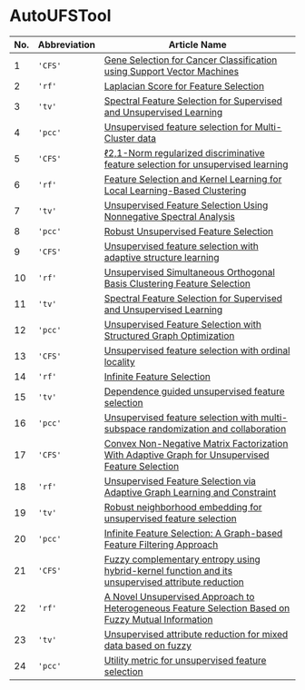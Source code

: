 # AutoUFSTool


| No.  | Abbreviation | Article Name                                                                                                                                    |
|------|--------------|-------------------------------------------------------------------------------------------------------------------------------------------------|
| 1    | `'CFS'`      | [Gene Selection for Cancer Classification using Support Vector Machines](https://doi.org/10.1023/A:1012487302797)                               |
| 2    | `'rf'`       | [Laplacian Score for Feature Selection](https://www.researchgate.net/publication/221619142_Laplacian_Score_for_Feature_Selection)               |
| 3    | `'tv'`       | [Spectral Feature Selection for Supervised and Unsupervised Learning](https://doi.org/10.1145/1273496.1273641)                                  |
| 4    | `'pcc'`      | [Unsupervised feature selection for Multi-Cluster data](https://doi.org/10.1145/1835804.1835848)                                                |
| 5    | `'CFS'`      | [ℓ2,1-Norm regularized discriminative feature selection for unsupervised learning](https://doi.org/10.5591/978-1-57735-516-8%2FIJCAI11-267)     |
| 6    | `'rf'`       | [Feature Selection and Kernel Learning for Local Learning-Based Clustering](https://doi.org/10.1109/TPAMI.2010.215)                             |
| 7    | `'tv'`       | [Unsupervised Feature Selection Using Nonnegative Spectral Analysis](https://doi.org/10.1609/aaai.v26i1.8289)                                   |
| 8    | `'pcc'`      | [Robust Unsupervised Feature Selection](https://www.researchgate.net/publication/262217573_Robust_Unsupervised_Feature_Selection)               |
| 9    | `'CFS'`      | [Unsupervised feature selection with adaptive structure learning](https://doi.org/10.1145/2783258.2783345)                                      |
| 10   | `'rf'`       | [Unsupervised Simultaneous Orthogonal Basis Clustering Feature Selection](https://doi.org/10.1109/CVPR.2015.7299136)                            |
| 11   | `'tv'`       | [Spectral Feature Selection for Supervised and Unsupervised Learning]()                                                                         |
| 12   | `'pcc'`      | [Unsupervised Feature Selection with Structured Graph Optimization](https://doi.org/10.1609/aaai.v30i1.10168)                                   |
| 13   | `'CFS'`      | [Unsupervised feature selection with ordinal locality](https://doi.org/10.1109/ICME.2017.8019357)                                               |
| 14   | `'rf'`       | [Infinite Feature Selection](https://doi.org/10.1109/ICCV.2015.478)                                                                             |
| 15   | `'tv'`       | [Dependence guided unsupervised feature selection](https://doi.org/10.1609/aaai.v32i1.11904)                                                    |
| 16   | `'pcc'`      | [Unsupervised feature selection with multi-subspace randomization and collaboration](https://doi.org/10.1016/j.knosys.2019.07.027)              | 
| 17   | `'CFS'`      | [Convex Non-Negative Matrix Factorization With Adaptive Graph for Unsupervised Feature Selection](https://doi.org/10.1109/tcyb.2020.3034462)    | 
| 18   | `'rf'`       | [Unsupervised Feature Selection via Adaptive Graph Learning and Constraint](https://doi.org/10.1109/TNNLS.2020.3042330)                         | 
| 19   | `'tv'`       | [Robust neighborhood embedding for unsupervised feature selection](https://doi.org/10.1016/j.knosys.2019.105462)                                | 
| 20   | `'pcc'`      | [Infinite Feature Selection: A Graph-based Feature Filtering Approach](https://doi.org/10.1109/TPAMI.2020.3002843)                              | 
| 21   | `'CFS'`      | [Fuzzy complementary entropy using hybrid-kernel function and its unsupervised attribute reduction](https://doi.org/10.1016/j.knosys.2021.107398) 
| 22   | `'rf'`       | [A Novel Unsupervised Approach to Heterogeneous Feature Selection Based on Fuzzy Mutual Information](https://doi.org/10.1109/TFUZZ.2021.3114734)| 
| 23   | `'tv'`       | [Unsupervised attribute reduction for mixed data based on fuzzy](https://doi.org/10.1016/j.ins.2021.04.083)                                     | 
| 24   | `'pcc'`      | [Utility metric for unsupervised feature selection](https://doi.org/10.7717/peerj-cs.477)                                                       |
